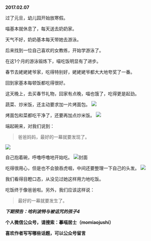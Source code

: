 
          
**2017.02.07**

过了元旦，幼儿园开始放寒假。

喵基本就休息了，每天送去奶奶家。

天气不好，奶奶基本每天带她去游泳。

后来找到一位自己喜欢的女教练，开始学游泳了。

在这1个月的游泳锻炼下，喵吃饭明显有了进步。

春节去姥姥姥爷家，吃得特别好，姥姥姥爷都大大地夸奖了一番。

回到家基本每顿饭都吃得很好。

这天晚上，去买春节礼物，回家有点晚，喵也饿了，吃得更是起劲。

蔬菜、炒米饭，还主动要求加一片烤面包。
![](http://wx3.sinaimg.cn/large/627d9660ly1fchw2cqtzvj20yg0mzjvb.jpg)


烤面包和菜都吃干净了，还要再加点炒米饭。
![](http://wx3.sinaimg.cn/large/627d9660ly1fchw2bibo9j20yg0mzwhu.jpg)


端起碗来，对我们说到：
>爸爸妈妈，最好的一幕就要发现了。


![](http://wx3.sinaimg.cn/large/627d9660ly1fchw2bz06nj20yg0mz0w5.jpg)


自己抱着碗，呼噜呼噜地开始吃。
![](http://wx3.sinaimg.cn/large/627d9660ly1fchw2c9wp8j20yg0mzjv9.jpg)封面


吃得很用心，但是也不会狼吞虎咽，中间还要整理一下自己的头发。
![](http://wx3.sinaimg.cn/large/627d9660ly1fchw2bptgpj20yg0mzdk5.jpg)


我们看得目瞪口态，从没见过她这样用力地吃饭。

吃饭终于像爸爸啦。另外，我们应该这样说：
>最好的一幕就要发生了。



***下期预告：哈利波特与被诅咒的孩子4***


**个人微信公众号，请搜索：摹喵居士（momiaojushi）**

**喜欢作者写写哪些话题，可以公众号留言**

        